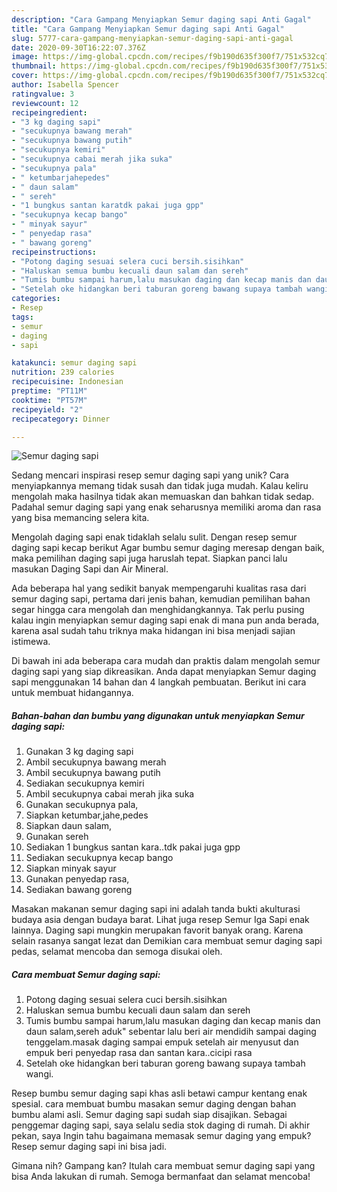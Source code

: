 ```yaml
---
description: "Cara Gampang Menyiapkan Semur daging sapi Anti Gagal"
title: "Cara Gampang Menyiapkan Semur daging sapi Anti Gagal"
slug: 5777-cara-gampang-menyiapkan-semur-daging-sapi-anti-gagal
date: 2020-09-30T16:22:07.376Z
image: https://img-global.cpcdn.com/recipes/f9b190d635f300f7/751x532cq70/semur-daging-sapi-foto-resep-utama.jpg
thumbnail: https://img-global.cpcdn.com/recipes/f9b190d635f300f7/751x532cq70/semur-daging-sapi-foto-resep-utama.jpg
cover: https://img-global.cpcdn.com/recipes/f9b190d635f300f7/751x532cq70/semur-daging-sapi-foto-resep-utama.jpg
author: Isabella Spencer
ratingvalue: 3
reviewcount: 12
recipeingredient:
- "3 kg daging sapi"
- "secukupnya bawang merah"
- "secukupnya bawang putih"
- "secukupnya kemiri"
- "secukupnya cabai merah jika suka"
- "secukupnya pala"
- " ketumbarjahepedes"
- " daun salam"
- " sereh"
- "1 bungkus santan karatdk pakai juga gpp"
- "secukupnya kecap bango"
- " minyak sayur"
- " penyedap rasa"
- " bawang goreng"
recipeinstructions:
- "Potong daging sesuai selera cuci bersih.sisihkan"
- "Haluskan semua bumbu kecuali daun salam dan sereh"
- "Tumis bumbu sampai harum,lalu masukan daging dan kecap manis dan daun salam,sereh aduk&#34; sebentar lalu beri air mendidih sampai daging tenggelam.masak daging sampai empuk setelah air menyusut dan empuk beri penyedap rasa dan santan kara..cicipi rasa"
- "Setelah oke hidangkan beri taburan goreng bawang supaya tambah wangi."
categories:
- Resep
tags:
- semur
- daging
- sapi

katakunci: semur daging sapi 
nutrition: 239 calories
recipecuisine: Indonesian
preptime: "PT11M"
cooktime: "PT57M"
recipeyield: "2"
recipecategory: Dinner

---
```



![Semur daging sapi](https://img-global.cpcdn.com/recipes/f9b190d635f300f7/751x532cq70/semur-daging-sapi-foto-resep-utama.jpg)

Sedang mencari inspirasi resep semur daging sapi yang unik? Cara menyiapkannya memang tidak susah dan tidak juga mudah. Kalau keliru mengolah maka hasilnya tidak akan memuaskan dan bahkan tidak sedap. Padahal semur daging sapi yang enak seharusnya memiliki aroma dan rasa yang bisa memancing selera kita.

Mengolah daging sapi enak tidaklah selalu sulit. Dengan resep semur daging sapi kecap berikut Agar bumbu semur daging meresap dengan baik, maka pemilihan daging sapi juga haruslah tepat. Siapkan panci lalu masukan Daging Sapi dan Air Mineral.

Ada beberapa hal yang sedikit banyak mempengaruhi kualitas rasa dari semur daging sapi, pertama dari jenis bahan, kemudian pemilihan bahan segar hingga cara mengolah dan menghidangkannya. Tak perlu pusing kalau ingin menyiapkan semur daging sapi enak di mana pun anda berada, karena asal sudah tahu triknya maka hidangan ini bisa menjadi sajian istimewa.


Di bawah ini ada beberapa cara mudah dan praktis dalam mengolah semur daging sapi yang siap dikreasikan. Anda dapat menyiapkan Semur daging sapi menggunakan 14 bahan dan 4 langkah pembuatan. Berikut ini cara untuk membuat hidangannya.

<!--inarticleads1-->

##### Bahan-bahan dan bumbu yang digunakan untuk menyiapkan Semur daging sapi:

1. Gunakan 3 kg daging sapi
1. Ambil secukupnya bawang merah
1. Ambil secukupnya bawang putih
1. Sediakan secukupnya kemiri
1. Ambil secukupnya cabai merah jika suka
1. Gunakan secukupnya pala,
1. Siapkan  ketumbar,jahe,pedes
1. Siapkan  daun salam,
1. Gunakan  sereh
1. Sediakan 1 bungkus santan kara..tdk pakai juga gpp
1. Sediakan secukupnya kecap bango
1. Siapkan  minyak sayur
1. Gunakan  penyedap rasa,
1. Sediakan  bawang goreng


Masakan makanan semur daging sapi ini adalah tanda bukti akulturasi budaya asia dengan budaya barat. Lihat juga resep Semur Iga Sapi enak lainnya. Daging sapi mungkin merupakan favorit banyak orang. Karena selain rasanya sangat lezat dan Demikian cara membuat semur daging sapi pedas, selamat mencoba dan semoga disukai oleh. 

<!--inarticleads2-->

##### Cara membuat Semur daging sapi:

1. Potong daging sesuai selera cuci bersih.sisihkan
1. Haluskan semua bumbu kecuali daun salam dan sereh
1. Tumis bumbu sampai harum,lalu masukan daging dan kecap manis dan daun salam,sereh aduk&#34; sebentar lalu beri air mendidih sampai daging tenggelam.masak daging sampai empuk setelah air menyusut dan empuk beri penyedap rasa dan santan kara..cicipi rasa
1. Setelah oke hidangkan beri taburan goreng bawang supaya tambah wangi.


Resep bumbu semur daging sapi khas asli betawi campur kentang enak spesial. cara membuat bumbu masakan semur daging dengan bahan bumbu alami asli. Semur daging sapi sudah siap disajikan. Sebagai penggemar daging sapi, saya selalu sedia stok daging di rumah. Di akhir pekan, saya Ingin tahu bagaimana memasak semur daging yang empuk? Resep semur daging sapi ini bisa jadi. 

Gimana nih? Gampang kan? Itulah cara membuat semur daging sapi yang bisa Anda lakukan di rumah. Semoga bermanfaat dan selamat mencoba!
